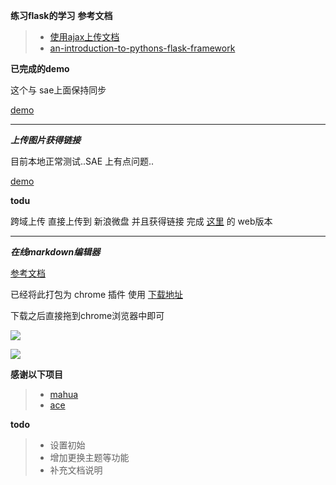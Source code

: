 **练习flask的学习**
**参考文档**
>* [使用ajax上传文档](https://github.com/xiyoulaoyuanjia/AboutWeb/blob/master/%E4%BD%BF%E7%94%A8ajax%E4%B8%8A%E4%BC%A0%E6%96%87%E6%A1%A3.md)
>* [an-introduction-to-pythons-flask-framework](http://net.tutsplus.com/tutorials/python-tutorials/an-introduction-to-pythons-flask-framework/)

**已完成的demo**

这个与 sae上面保持同步

[demo](http://xiyoulaoyuanjia.sinaapp.com/)

**************************************
***上传图片获得链接***

目前本地正常测试..SAE 上有点问题..

[demo](xiyoulaoyuanjia.sinaapp.com/getlink)


__todu__

跨域上传 直接上传到 新浪微盘 并且获得链接 完成 [这里](https://github.com/xiyoulaoyuanjia/GetVdiskLink) 的 web版本

*******************************
***在线markdown编辑器***

[参考文档](https://github.com/xiyoulaoyuanjia/AboutWeb/blob/master/%E5%9C%A8%E7%BA%BFmarkdown%E7%BC%96%E8%BE%91%E5%99%A8%E7%9A%84%E8%AF%B4%E6%98%8E%E6%96%87%E6%A1%A3.md)


已经将此打包为 chrome 插件 使用 [下载地址](http://vdisk.weibo.com/s/wUjvZ)

下载之后直接拖到chrome浏览器中即可

![](http://vdisk-thumb-3.wcdn.cn/frame.1024x768/data.vdisk.me/55890007/48e6507f4d36b59dafc70baf84f1f65aa7a53bbe?ip=1365524400,10.73.26.35&ssig=6%2FtWj7Ttw5&Expires=1365523200&KID=sae,l30zoo1wmz)

![](http://vdisk-thumb-4.wcdn.cn/frame.1024x768/data.vdisk.me/55890007/3894889b1001d72d86874f39b8f6c5e07645c370?ip=1365524400,10.73.26.35&ssig=apLcqAdaqX&Expires=1365523200&KID=sae,l30zoo1wmz)


__感谢以下项目__

>* [mahua](http://mahua.jser.me/)
>* [ace](http://ace.ajax.org/)

__todo__

>* 设置初始
>* 增加更换主题等功能
>* 补充文档说明
